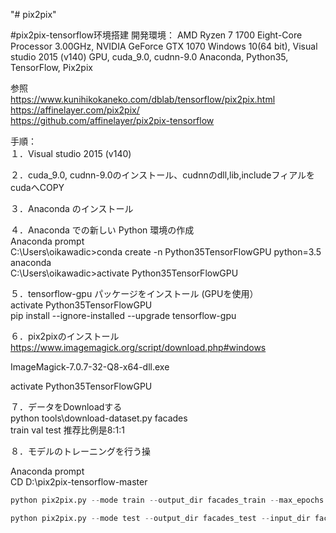 "# pix2pix" 

#pix2pix-tensorflow环境搭建
開発環境：
AMD Ryzen 7 1700 Eight-Core Processor 3.00GHz, 
NVIDIA GeForce GTX 1070
Windows 10(64 bit),
Visual studio 2015 (v140)
GPU, cuda_9.0, cudnn-9.0
Anaconda,
Python35,
TensorFlow,
Pix2pix

参照					
https://www.kunihikokaneko.com/dblab/tensorflow/pix2pix.html					
https://affinelayer.com/pix2pix/					
https://github.com/affinelayer/pix2pix-tensorflow


手順：										
１．Visual studio 2015 (v140)										
										
２．cuda_9.0, cudnn-9.0のインストール、cudnnのdll,lib,includeフィアルをcudaへCOPY										
										
３．Anaconda のインストール										
										
４．Anaconda での新しい Python 環境の作成										
Anaconda prompt										
C:\Users\oikawadic>conda create -n Python35TensorFlowGPU python=3.5 anaconda										
C:\Users\oikawadic>activate Python35TensorFlowGPU										
										
５．tensorflow-gpu パッケージをインストール (GPUを使用）										
activate Python35TensorFlowGPU										
pip install --ignore-installed --upgrade tensorflow-gpu										
										
６．pix2pixのインストール										
https://www.imagemagick.org/script/download.php#windows										
										
ImageMagick-7.0.7-32-Q8-x64-dll.exe										
										
activate Python35TensorFlowGPU										
										
７．データをDownloadする										
python tools\download-dataset.py facades										
train val test 推荐比例是8:1:1										
										
８．モデルのトレーニングを行う操										
										
Anaconda prompt										
CD D:\pix2pix-tensorflow-master										

```python
python pix2pix.py --mode train --output_dir facades_train --max_epochs 200 --input_dir facades\train  --which_direction BtoA		
```

```python										
python pix2pix.py --mode test --output_dir facades_test --input_dir facades/val --checkpoint facades_train
```


